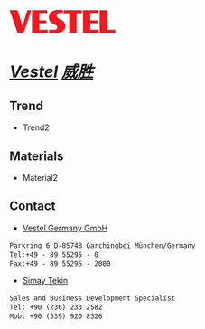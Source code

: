 # [![Vestel](./assets/img/Vestel.png "Home") ](https://www.nio.com/?noredirect=)

# ***[Vestel](https://www.nio.com/?noredirect= "Home")  [威胜](https://www.nio.com/?noredirect= "Home")***



## Trend

- Trend2

## Materials
- Material2

## Contact
- [Vestel Germany GmbH](mailto:info@vestel-germany.de) 
```
Parkring 6 D-85748 Garchingbei München/Germany
Tel:+49 - 89 55295 - 0
Fax:+49 - 89 55295 - 2000
```

- [Simay Tekin](mailto:simay.tekin@vestel.com.tr) 
```
Sales and Business Development Specialist
Tel: +90 (236) 233 2582
Mob: +90 (539) 920 8326
```